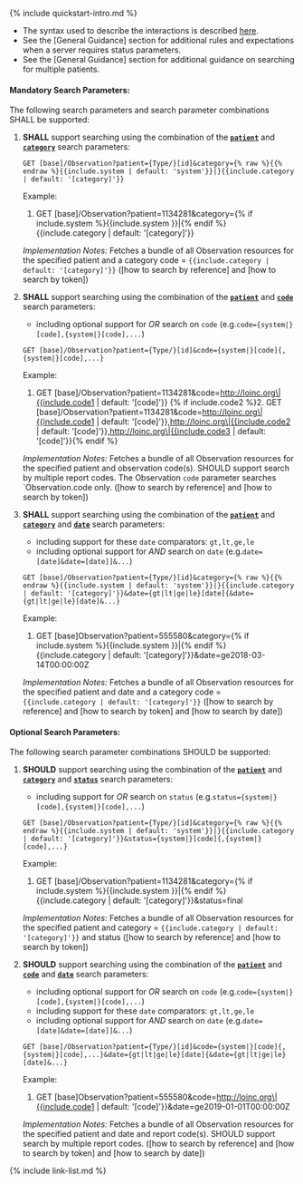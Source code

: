{% include quickstart-intro.md %}

- The syntax used to describe the interactions is described [here](general-guidance.html#search-syntax).
- See the [General Guidance] section for additional rules and expectations when a server requires status parameters.
- See the [General Guidance] section for additional guidance on searching for multiple patients.

#### Mandatory Search Parameters:

The following search parameters and search parameter combinations SHALL be supported:

1. **SHALL** support searching using the combination of the **[`patient`](SearchParameter-us-core-observation-patient.html)** and **[`category`](SearchParameter-us-core-observation-category.html)** search parameters:

    `GET [base]/Observation?patient={Type/}[id]&category={% raw %}{{% endraw %}{{include.system | default: 'system'}}|}{{include.category | default: '[category]'}}`

    Example:

      1. GET [base]/Observation?patient=1134281&amp;category={% if include.system %}{{include.system }}\|{% endif %}{{include.category | default: '[category]'}}

    *Implementation Notes:* Fetches a bundle of all Observation resources for the specified patient and a category code = `{{include.category | default: '[category]'}}` ([how to search by reference] and [how to search by token])

1. **SHALL** support searching using the combination of the **[`patient`](SearchParameter-us-core-observation-patient.html)** and **[`code`](SearchParameter-us-core-observation-code.html)** search parameters:
    - including optional support for *OR* search on `code` (e.g.`code={system|}[code],{system|}[code],...`)

    `GET [base]/Observation?patient={Type/}[id]&code={system|}[code]{,{system|}[code],...}`

    Example:

      1. GET [base]/Observation?patient=1134281&amp;code=http://loinc.org\|{{include.code1 | default: '[code]'}}
      {% if include.code2 %}2. GET [base]/Observation?patient=1134281&amp;code=http://loinc.org\|{{include.code1 | default: '[code]'}},http://loinc.org\|{{include.code2 | default: '[code]'}},http://loinc.org\|{{include.code3 | default: '[code]'}}{% endif %}

    *Implementation Notes:* Fetches a bundle of all Observation resources for the specified patient and observation code(s).  SHOULD support search by multiple report codes. The Observation `code` parameter searches `Observation.code only. ([how to search by reference] and [how to search by token])

2. **SHALL** support searching using the combination of the **[`patient`](SearchParameter-us-core-observation-patient.html)** and **[`category`](SearchParameter-us-core-observation-category.html)** and **[`date`](SearchParameter-us-core-observation-date.html)** search parameters:
    - including support for these `date` comparators: `gt,lt,ge,le`
    - including optional support for *AND* search on `date` (e.g.`date=[date]&date=[date]]&...`)

    `GET [base]/Observation?patient={Type/}[id]&category={% raw %}{{% endraw %}{{include.system | default: 'system'}}|}{{include.category | default: '[category]'}}&date={gt|lt|ge|le}[date]{&date={gt|lt|ge|le}[date]&...}`

    Example:

      1. GET [base]Observation?patient=555580&amp;category={% if include.system %}{{include.system }}\|{% endif %}{{include.category | default: '[category]'}}&amp;date=ge2018-03-14T00:00:00Z

    *Implementation Notes:* Fetches a bundle of all Observation resources for the specified patient and date and a category code = `{{include.category | default: '[category]'}}` ([how to search by reference] and [how to search by token] and [how to search by date])


#### Optional Search Parameters:

The following search parameter combinations SHOULD be supported:

1. **SHOULD** support searching using the combination of the **[`patient`](SearchParameter-us-core-observation-patient.html)** and **[`category`](SearchParameter-us-core-observation-category.html)** and **[`status`](SearchParameter-us-core-observation-status.html)** search parameters:
    - including support for *OR* search on `status` (e.g.`status={system|}[code],{system|}[code],...`)

    `GET [base]/Observation?patient={Type/}[id]&category={% raw %}{{% endraw %}{{include.system | default: 'system'}}|}{{include.category | default: '[category]'}}&status={system|}[code]{,{system|}[code],...}`

    Example:

      1. GET [base]/Observation?patient=1134281&amp;category={% if include.system %}{{include.system }}\|{% endif %}{{include.category | default: '[category]'}}&amp;status=final

    *Implementation Notes:* Fetches a bundle of all Observation resources for the specified patient and category = `{{include.category | default: '[category]'}}` and status ([how to search by reference] and [how to search by token])

1. **SHOULD** support searching using the combination of the **[`patient`](SearchParameter-us-core-observation-patient.html)** and **[`code`](SearchParameter-us-core-observation-code.html)** and **[`date`](SearchParameter-us-core-observation-date.html)** search parameters:
    - including optional support for *OR* search on `code` (e.g.`code={system|}[code],{system|}[code],...`)
    - including support for these `date` comparators: `gt,lt,ge,le`
    - including optional support for *AND* search on `date` (e.g.`date=[date]&date=[date]]&...`)

    `GET [base]/Observation?patient={Type/}[id]&code={system|}[code]{,{system|}[code],...}&date={gt|lt|ge|le}[date]{&date={gt|lt|ge|le}[date]&...}`

    Example:

      1. GET [base]Observation?patient=555580&amp;code=http://loinc.org\|{{include.code1 | default: '[code]'}}&amp;date=ge2019-01-01T00:00:00Z

    *Implementation Notes:* Fetches a bundle of all Observation resources for the specified patient and date and report code(s).  SHOULD support search by multiple report codes. ([how to search by reference] and [how to search by token] and [how to search by date])



{% include link-list.md %}
